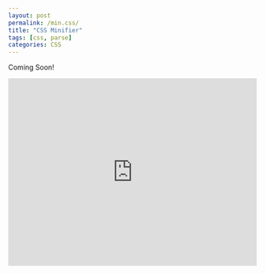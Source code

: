 ```yaml
---
layout: post
permalink: /min.css/
title: "CSS Minifier"
tags: [css, parse]
categories: CSS
---
```


Coming Soon!

<iframe src="https://webtools.my.id/embed/css-min2.html" height="380" width="100%" allowfullscreen="" frameborder="0"> </iframe>
